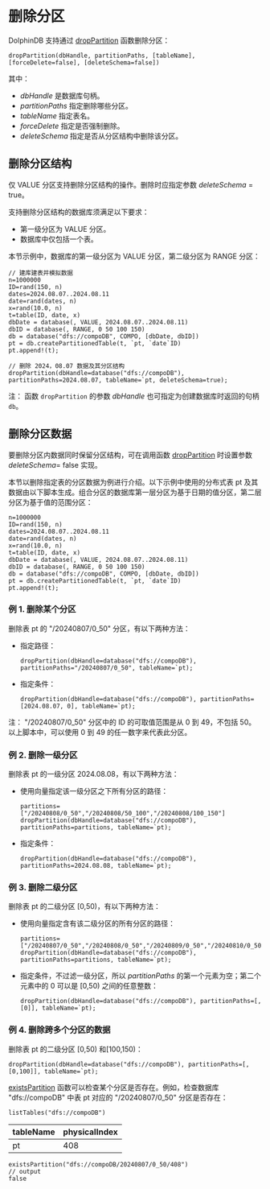 # 删除分区

DolphinDB 支持通过 [dropPartition](../../funcs/d/dropPartition.md)
函数删除分区：

```
dropPartition(dbHandle, partitionPaths, [tableName], [forceDelete=false], [deleteSchema=false])
```

其中：

* *dbHandle* 是数据库句柄。
* *partitionPaths* 指定删除哪些分区。
* *tableName* 指定表名。
* *forceDelete* 指定是否强制删除。
* *deleteSchema* 指定是否从分区结构中删除该分区。

## 删除分区结构

仅 VALUE 分区支持删除分区结构的操作。删除时应指定参数 *deleteSchema* = true。

支持删除分区结构的数据库须满足以下要求：

* 第一级分区为 VALUE 分区。
* 数据库中仅包括一个表。

本节示例中，数据库的第一级分区为 VALUE 分区，第二级分区为 RANGE
分区：

```
// 建库建表并模拟数据
n=1000000
ID=rand(150, n)
dates=2024.08.07..2024.08.11
date=rand(dates, n)
x=rand(10.0, n)
t=table(ID, date, x)
dbDate = database(, VALUE, 2024.08.07..2024.08.11)
dbID = database(, RANGE, 0 50 100 150)
db = database("dfs://compoDB", COMPO, [dbDate, dbID])
pt = db.createPartitionedTable(t, `pt, `date`ID)
pt.append!(t);

// 删除 2024，08.07 数据及其分区结构
dropPartition(dbHandle=database("dfs://compoDB"), partitionPaths=2024.08.07, tableName=`pt, deleteSchema=true);
```

注： 函数 `dropPartition` 的参数 *dbHandle*
也可指定为创建数据库时返回的句柄 `db`。

## 删除分区数据

要删除分区内数据同时保留分区结构，可在调用函数 [dropPartition](../../funcs/d/dropPartition.md) 时设置参数*deleteSchema*= false 实现。

本节以删除指定表的分区数据为例进行介绍。以下示例中使用的分布式表 pt
及其数据由以下脚本生成。组合分区的数据库第一层分区为基于日期的值分区，第二层分区为基于值的范围分区：

```
n=1000000
ID=rand(150, n)
dates=2024.08.07..2024.08.11
date=rand(dates, n)
x=rand(10.0, n)
t=table(ID, date, x)
dbDate = database(, VALUE, 2024.08.07..2024.08.11)
dbID = database(, RANGE, 0 50 100 150)
db = database("dfs://compoDB", COMPO, [dbDate, dbID])
pt = db.createPartitionedTable(t, `pt, `date`ID)
pt.append!(t);
```

### 例 1. 删除某个分区

删除表 pt 的 "/20240807/0\_50" 分区，有以下两种方法：

* 指定路径：

  ```
  dropPartition(dbHandle=database("dfs://compoDB"), partitionPaths="/20240807/0_50", tableName=`pt);
  ```
* 指定条件：

  ```
  dropPartition(dbHandle=database("dfs://compoDB"), partitionPaths=[2024.08.07, 0], tableName=`pt);
  ```

注： "/20240807/0\_50" 分区中的 ID 的可取值范围是从 0 到 49，不包括
50。以上脚本中，可以使用 0 到 49 的任一数字来代表此分区。

### 例 2. 删除一级分区

删除表 pt 的一级分区 2024.08.08，有以下两种方法：

* 使用向量指定该一级分区之下所有分区的路径：

  ```
  partitions=["/20240808/0_50","/20240808/50_100","/20240808/100_150"]
  dropPartition(dbHandle=database("dfs://compoDB"), partitionPaths=partitions, tableName=`pt);
  ```
* 指定条件：

  ```
  dropPartition(dbHandle=database("dfs://compoDB"), partitionPaths=2024.08.08, tableName=`pt);
  ```

### 例 3. 删除二级分区

删除表 pt 的二级分区 [0,50)，有以下两种方法：

* 使用向量指定含有该二级分区的所有分区的路径：

  ```
  partitions=["/20240807/0_50","/20240808/0_50","/20240809/0_50","/20240810/0_50","/20240811/0_50"]
  dropPartition(dbHandle=database("dfs://compoDB"), partitionPaths=partitions, tableName=`pt);
  ```
* 指定条件，不过滤一级分区，所以 *partitionPaths* 的第一个元素为空；第二个元素中的
  0 可以是 [0,50) 之间的任意整数：

  ```
  dropPartition(dbHandle=database("dfs://compoDB"), partitionPaths=[,[0]], tableName=`pt);
  ```

### 例 4. 删除跨多个分区的数据

删除表 pt 的二级分区 [0,50) 和[100,150)：

```
dropPartition(dbHandle=database("dfs://compoDB"), partitionPaths=[,[0,100]], tableName=`pt);
```

[existsPartition](../../funcs/e/existsPartition.md) 函数可以检查某个分区是否存在。例如，检查数据库 "dfs://compoDB" 中表 pt 对应的
"/20240807/0\_50" 分区是否存在：

```
listTables("dfs://compoDB")
```

| tableName | physicalIndex |
| --- | --- |
| pt | 408 |

```
existsPartition("dfs://compoDB/20240807/0_50/408")
// output
false
```

